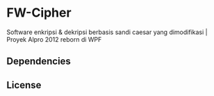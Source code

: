 # FW-Cipher
Software enkripsi &amp; dekripsi berbasis sandi caesar yang dimodifikasi | Proyek Alpro 2012 reborn di WPF

## Dependencies

## License
